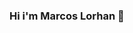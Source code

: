 ### Hi i'm Marcos Lorhan 👋

<!--
**marcoslorhanbs/marcoslorhanbs** is a ✨ _special_ ✨ repository because its `README.md` (this file) appears on your GitHub profile.

[![Github Badge](https://img.shields.io/badge/-Github-000?style=flat-square&logo=Github&logoColor=white&link=https://github.com/marcoslorhanbs)]
